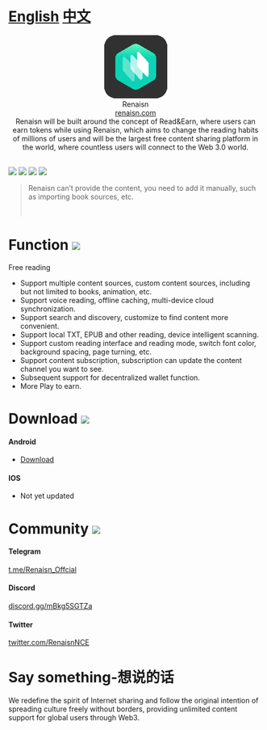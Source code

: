 # [English](English.md) [中文](README.md)


<div align="center">
<img width="125" height="125" src="https://raw.githubusercontent.com/RenaisnNce/Renaisn_Android/main/app/src/main/res/drawable/logo.png" />  <br>
Renaisn
<br>
<a href="https://renaisn.com/" target="_blank">renaisn.com</a> 
<br>
Renaisn will be built around the concept of Read&Earn, where users can earn tokens while using Renaisn, which aims to change the reading habits of millions of users and will be the largest free content sharing platform in the world, where countless users will connect to the Web 3.0 world.
</div>

<br>

[![](https://img.shields.io/badge/-Contents:-696969.svg)](#contents) [![](https://img.shields.io/badge/-Function-F5F5F5.svg)](#Function-) [![](https://img.shields.io/badge/-Download-F5F5F5.svg)](#Download-) [![](https://img.shields.io/badge/-Community-F5F5F5.svg)](#Community-) 

>Renaisn can’t provide the content, you need to add it manually, such as importing book sources, etc.
>
><br>

# Function [![](https://img.shields.io/badge/-Function-F5F5F5.svg)](#Function-)

Free reading
* Support multiple content sources, custom content sources, including but not limited to books, animation, etc.
* Support voice reading, offline caching, multi-device cloud synchronization.
* Support search and discovery, customize to find content more convenient.
* Support local TXT, EPUB and other reading, device intelligent scanning.
* Support custom reading interface and reading mode, switch font color, background spacing, page turning, etc.
* Support content subscription, subscription can update the content channel you want to see.
* Subsequent support for decentralized wallet function.
* More Play to earn.




# Download [![](https://img.shields.io/badge/-Download-F5F5F5.svg)](#Download-)

#### Android

* [Download](https://renaisn.com/#/download)

  


#### IOS

* Not yet updated



# Community [![](https://img.shields.io/badge/-Community-F5F5F5.svg)](#Community-)

#### Telegram

<a href="https://t.me/Renaisn_Offcial" target="_blank">t.me/Renaisn_Offcial</a> 

#### Discord

<a href="https://discord.gg/mBkg5SGTZa" target="_blank">discord.gg/mBkg5SGTZa</a> 

#### Twitter

<a href="https://twitter.com/RenaisnNCE" target="_blank">twitter.com/RenaisnNCE</a> 



# Say something-想说的话

We redefine the spirit of Internet sharing and follow the original intention of spreading culture freely without borders, providing unlimited content support for global users through Web3.

